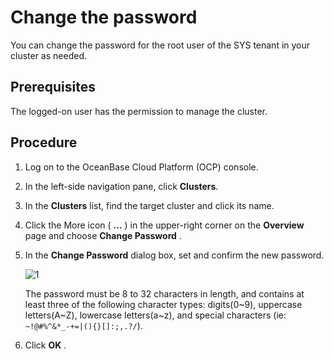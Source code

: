 # Change the password

You can change the password for the root user of the SYS tenant in your cluster as needed.

## Prerequisites

The logged-on user has the permission to manage the cluster.

## Procedure

1. Log on to the OceanBase Cloud Platform (OCP) console.

2. In the left-side navigation pane, click **Clusters**.

3. In the **Clusters** list, find the target cluster and click its name.

4. Click the More icon ( **...** ) in the upper-right corner on the **Overview** page and choose **Change Password** .

5. In the **Change Password** dialog box, set and confirm the new password.

   ![1](https://obbusiness-private.oss-cn-shanghai.aliyuncs.com/doc/img/ocp/403-cn/%E4%BF%AE%E6%94%B9%E9%9B%86%E7%BE%A4%E5%AF%86%E7%A0%811.png)

   The password must be 8 to 32 characters in length, and contains at least three of the following character types: digits(0\~9), uppercase letters(A\~Z), lowercase letters(a\~z), and special characters (ie: <code>~!@#%^&*_-+=\|(){}[]:;,.?/</code>).

6. Click **OK** .
